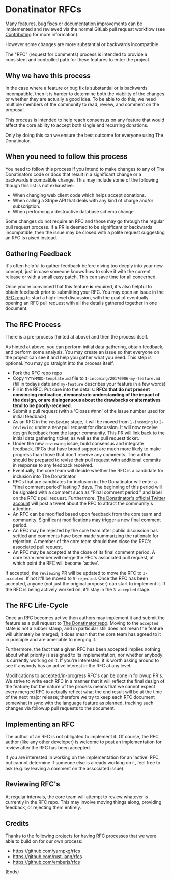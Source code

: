 # Donatinator RFCs #

Many features, bug fixes or documentation improvements can be implemented and reviewed via the normal GitLab pull
request workflow (see [Contributing](https://donatinator.org/about/contributing/) for more information).

However some changes are more substantial or backwards incompatible.

The "RFC" (request for comments) process is intended to provide a consistent and controlled path for these features to
enter the project.

## Why we have this process ##

In the case where a feature or bug fix is substantial or is backwards incompatible, then it is harder to determine both
the viability of the changes or whether they are actually a good idea. To be able to do this, we need multiple members
of the community to read, review, and comment on the proposal.

This process is intended to help reach consensus on any feature that would affect the core ability to accept both
single and recurring donations.

Only by doing this can we ensure the best outcome for everyone using The Donatinator.

## When you need to follow this process ##

You need to follow this process if you intend to make changes to any of The Donatinators code or docs that result in a
significant change or a backwards incompatible change. This may include some of the following though this list is not
exhaustive:

* When changing web client code which helps accept donations.
* When calling a Stripe API that deals with any kind of charge and/or subscription.
* When performing a destructive database schema change.

Some changes do not require an RFC and those may go through the regular pull request process. If a PR is deemed to be
significant or backwards incompatible, then the issue may be closed with a polite request suggesting an RFC is raised
instead.

## Gathering Feedback ##

It's often helpful to gather feedback before diving too deeply into your new concept, just in case someone knows how to
solve it with the current release or with a small easy patch. This can save time for all concerned.

Once you're convinced that this feature **is** required, it's also helpful to obtain feedback prior to submitting your
RFC. You may open an issue in the [RFC repo](https://gitlab.com/donatinator/rfcs) to start a high-level discussion,
with the goal of eventually opening an RFC pull request with all the details gathered together in one document.

## The RFC Process ##

There is a pre-process (hinted at above) and then the process itself.

As hinted at above, you can perform initial data gathering, obtain feedback, and perform some analysis. You may create
an issue so that everyone on the project can see it and help you gather what you need. This step is optional. You may
go straight into the process itself.

* Fork the [RFC repo](https://gitlab.com/donatinator/rfcs) repo
* Copy `YYYYMMDD-template.md` file to `1-incoming/20170906-my-feature.md` (fill in todays date and `my-feature`
  describes your feature in a few words)
* Fill in the RFC. Put care into the details: **RFCs that do not present convincing motivation, demonstrate
  understanding of the impact of the design, or are disingenuous about the drawbacks or alternatives tend to be
  poorly-received**.
* Submit a pull request (with a 'Closes #nnn' of the issue number used for initial feedback).
* As an RFC in the `reviewing` stage, it will be moved from `1-incoming` to `2-reviewing` under a new pull request for
  discussion. It will now receive design feedback from the larger community. This PR will link back to the initial data
  gathering ticket, as well as the pull request ticket.
* Under the new `reviewing` issue, build consensus and integrate feedback. RFCs that have broad support are much more
  likely to make progress than those that don't receive any comments. The author should be prepared to revise their
  pull request with additional commits in response to any feedback received.
* Eventually, the core team will decide whether the RFC is a candidate for inclusion into The Donatinator.
* RFCs that are candidates for inclusion in The Donatinator will enter a "final comment period" lasting 7 days. The
  beginning of this period will be signaled with a comment such as "Final comment period." and label on the RFC's pull
  request. Furthermore, [The Donatinator's official Twitter account](https://twitter.com/TheDonatinator) will post a
  tweet about the RFC to attract the community's attention.
* An RFC can be modified based upon feedback from the core team and community. Significant modifications may trigger a
  new final comment period.
* An RFC may be rejected by the core team after public discussion has settled and comments have been made summarizing
  the rationale for rejection. A member of the core team should then close the RFC's associated pull request.
* An RFC may be accepted at the close of its final comment period. A core team member will merge the RFC's associated
  pull request, at which point the RFC will become 'active'.

If accepted, the `reviewing` PR will be updated to move the RFC to `3-accepted`. If not it'll be moved to
`5-rejected`. Once the RFC has been accepted, anyone (not just the original proposer) can start to implement it. If the RFC is being actively worked on, it'll stay in the `3-accepted` stage.

## The RFC Life-Cycle ##

Once an RFC becomes active then authors may implement it and submit the feature as a pull request to
[The Donatinator repo](https://gitlab.com/donatinator/donatinator). Moving to the `accepted` state is not a rubber
stamp, and in particular still does not mean the feature will ultimately be merged; it does mean that the core team has
agreed to it in principle and are amenable to merging it.

Furthermore, the fact that a given RFC has been accepted implies nothing about what priority is assigned to its
implementation, nor whether anybody is currently working on it. If you're interested, it is worth asking around to see
if anybody has an active interest in the RFC at any level.

Modifications to accepted/in-progress RFC's can be done in followup PR's. We strive to write each RFC in a manner that
it will reflect the final design of the feature; but the nature of the process means that we cannot expect every merged
RFC to actually reflect what the end result will be at the time of the next major release; therefore we try to keep
each RFC document somewhat in sync with the language feature as planned, tracking such changes via followup pull
requests to the document.

## Implementing an RFC ##

The author of an RFC is not obligated to implement it. Of course, the RFC author (like any other developer) is welcome
to post an implementation for review after the RFC has been accepted.

If you are interested in working on the implementation for an 'active' RFC, but cannot determine if someone else is
already working on it, feel free to ask (e.g. by leaving a comment on the associated issue).

## Reviewing RFC's ##

At regular intervals, the core team will attempt to review whatever is currently in the RFC repo. This may involve
moving things along, providing feedback, or rejecting them entirely.

## Credits ##

Thanks to the following projects for having RFC processes that we were able to build on for our own process:

* https://github.com/yarnpkg/rfcs
* https://github.com/rust-lang/rfcs
* https://github.com/emberjs/rfcs

(Ends)
